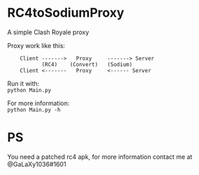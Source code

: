 # RC4toSodiumProxy
A simple Clash Royale proxy

Proxy work like this:<br />
        
        Client ------->   Proxy     -------> Server
               (RC4)    (Convert)   (Sodium)
        Client <-------   Proxy     <------ Server

Run it with:<br />
`python Main.py`

For more information:<br />
`python Main.py -h`

# PS
You need a patched rc4 apk, for more information contact me at @GaLaXy1036#1601
